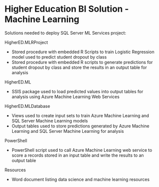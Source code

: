 # Higher Education BI Solution - Machine Learning

Solutions needed to deploy SQL Server ML Services project:

HigherED.MLRProject
* Stored procedure with embedded R Scripts to train 
  Logistic Regression model used to predict student
  dropout by class
* Stored procedure with embedded R scripts to generate
  predictions for student dropout by class and store
  the results in an output table for analysis

HigherED.ML
* SSIS package used to load predicted values into output
  tables for analysis using Azure Machine Learning Web Services

HigherED.MLDatabase
* Views used to create input sets to train Azure Machine Learning
  and SQL Server Machine Learning models
* Output tables used to store predictions generated by Azure 
  Machine Learning and SQL Server Machine Learning for analysis

PowerShell
* PowerShell script used to call Azure Machine Learning web
  service to score a records stored in an input table and 
  write the results to an output table

Resources
* Word document listing data science and machine learning 
  resources
